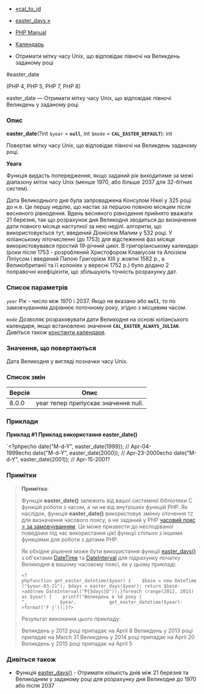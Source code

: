 - [«cal_to_jd](function.cal-to-jd.md)
- [easter_days »](function.easter-days.md)

- [PHP Manual](index.md)
- [Календарь](ref.calendar.md)
- Отримати мітку часу Unix, що відповідає півночі на Великдень
заданому році

#easter_date

(PHP 4, PHP 5, PHP 7, PHP 8)

easter_date — Отримати мітку часу Unix, що відповідає півночі
Великдень у заданому році

### Опис

**easter_date**(?int `$year` = **`null`**, int `$mode` =
**`CAL_EASTER_DEFAULT`**): int

Повертає мітку часу Unix, що відповідає півночі на Великдень
заданому році.

**Увага**

Функція видасть попередження, якщо заданий рік виходитиме за
межі діапазону міток часу Unix (менше 1970, або більше 2037 для
32-бітних систем).

Дата Великоднього дня була запроваджена Консулом Нікеї у 325 році до н.е. Це
першу неділю, що настає за першою повною місяцем після весняного
рівнодення. Вдень весняного рівнодення прийнято вважати 21 березня,
так що розрахунок дня Великодня зводиться до визначення дати повного місяця
наступної за нею неділі. алгоритм, що використовується тут, введений
Діонісієм Малим у 532 році. У юліанському літочисленні (до 1753)
для відстеження фаз місяця використовувався простий 19-річний цикл. В
григоріанському календарі (роки після 1753 - розроблений Христофором
Клавіусом та Алоізієм Ліліусом і введений Папою Григорієм XIII у жовтні
1582 р., а Великобританії та її колоніях у вересні 1752 р.) було
додано 2 поправочні коефіцієнти, що збільшують точність розрахунку
дат.

### Список параметрів

`year`
Рік - число між 1970 і 2037. Якщо не вказано або **`null`**, то по
замовчуванням дорівнює поточному року, згідно з місцевим часом.

`mode`
Дозволяє розраховувати дати Великодня на основі юліанського календаря, якщо
встановлено значення **`CAL_EASTER_ALWAYS_JULIAN`**. Дивіться також
[константи календаря](calendar.constants.md).

### Значення, що повертаються

Дата Великодня у вигляді позначки часу Unix.

### Список змін

| Версія | Опис                                |
|--------|-------------------------------------|
| 8.0.0  | year тепер припускає значення null. |

### Приклади

**Приклад #1 Приклад використання **easter_date()****

`<?phpecho date("M-d-Y", easter_date(1999)); // Apr-04-1999echo date("M-d-Y", easter_date(2000)); // Apr-23-2000echo date("M-d-Y", easter_date(2001)); // Apr-15-2001?

### Примітки

> **Примітка**:
>
> Функція **easter_date()** залежить від вашої системної бібліотеки C
> функцій роботи з часом, а чи не від внутрішніх функцій PHP. Як
> наслідок, функція **easter_date()** використовує змінну оточення
> `TZ` для визначення часового поясу, а не заданий у PHP [часовий пояс > за замовчуванням](datetime.configuration.md#ini.date.timezone). Це
> може призвести до несподіваної поведінки під час використання цієї функції
> спільно з іншими функціями для роботи з датами PHP.
>
> Як обхідне рішення може бути використання функції
> [easter_days()](function.easter-days.md) з об'єктами
> [DateTime](class.datetime.md) та
> [DateInterval](class.dateinterval.md) для підрахунку початку Великодня в
> вашому часовому поясі, як у цьому прикладі:
>
> ` <?phpfunction get_easter_datetime($year) {    $base = new DateTime("$year-03-21"); $days = easter_days($year); return $base->add(new DateInterval("P{$days}D"));}foreach (range(2012, 2015) as $year) {    printf("Великдень в %d року |
",            $year,            get_easter_datetime($year)->format('F j'));}?> `
>
> Результат виконання цього прикладу:
>
> Великдень у 2012 році припадає на April 8
> Великдень у 2013 році припадає на March 31
> Великдень у 2014 році припадає на April 20
> Великдень у 2015 році припадає на April 5

### Дивіться також

- Функція [easter_days()](function.easter-days.md) - Отримати
кількість днів між 21 березня та Великоднем у заданому році для розрахунку
дня Великодня до 1970 або після 2037
